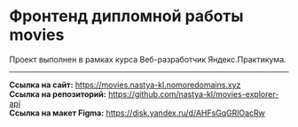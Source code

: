 # Фронтенд дипломной работы movies

Проект выполнен в рамках курса Веб-разработчик Яндекс.Практикума. 

---

**Ссылка на сайт:** https://movies.nastya-kl.nomoredomains.xyz<br/>
**Ссылка на репозиторий:** https://github.com/nastya-kl/movies-explorer-api<br/>
**Ссылка на макет Figma:** https://disk.yandex.ru/d/AHFsGqGRlOacRw<br/>